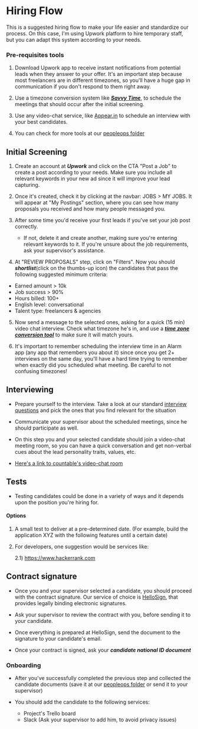 # Hiring Flow

This is a suggested hiring flow to make your life easier and standardize our process. On this case, I'm using Upwork platform to hire temporary staff, but you can adapt this system according to your needs.

### Pre-requisites tools

1) Download Upwork app to receive instant notifications from potential leads when they answer to your offer. It's an important step because most freelancers are in different timezones, so you'll have a huge gap in communication if you don't respond to them right away.

2) Use a timezone conversion system like [***Savvy Time***](https://savvytime.com/converter/pdt-to-ist), to schedule the meetings that should occur after the initial screening.

3) Use any video-chat service, like [Appear.in](http://appear.in/countable) to schedule an interview with your best candidates.

4) You can check for more tools at our [peopleops folder](https://drive.google.com/drive/folders/1HY7LPI_h5F5WxaTW5v-1_DMUXcJIjjh1)

## Initial Screening

1) Create an account at ***Upwork*** and click on the CTA "Post a Job" to create a post according to your needs. Make sure you include all relevant keywords in your new ad since it will improve your lead capturing.

2) Once it's created, check it by clicking at the navbar: JOBS > MY JOBS. It will appear at "My Postings" section, where you can see how many proposals you received and how many people messaged you.

3) After some time you'd receive your first leads if you've set your job post correctly.
     - If not, delete it and create another, making sure you're entering relevant keywords to it. If you're unsure about the job requirements, ask your supervisor's assistance.

4) At "REVIEW PROPOSALS" step, click on "Filters". Now you should ***shortlist***(click on the thumbs-up icon) the candidates that pass the following suggested minimum criteria:
 - Earned amount > 10k
 - Job success > 90%
 - Hours billed: 100+
- English level: conversational
- Talent type: freelancers & agencies

5) Now send a message to the selected ones, asking for a quick (15 min) video chat interview. Check what timezone he's in, and use a [***time zone conversion tool***](https://savvytime.com/converter/pdt-to-ist) to make sure it will match yours.

6) It's important to remember scheduling the interview time in an Alarm app (any app that remembers you about it) since once you get 2+ interviews on the same day, you'll have a hard time trying to remember when exactly did you scheduled what meeting.  Be careful to not confusing timezones!

## Interviewing

- Prepare yourself to the interview. Take a look at our standard [interview questions](https://docs.google.com/document/d/130KCrw5WGYTGgJYKBVec3iEXxKkNoEkm1urHzEWznMo/edit#heading=h.7h8atrac1axk) and pick the ones that you find relevant for the situation

- Communicate your supervisor about the scheduled meetings, since he should participate as well.

- On this step you and your selected candidate should join a video-chat meeting room, so you can have a quick conversation and get non-verbal cues about the lead personality traits, values, etc.

 - [Here's a link to countable's video-chat room](http://appear.in/countable)



## Tests

- Testing candidates could be done in a variety of ways and it depends upon the position you're hiring for.

#### Options
1) A small test to deliver at a pre-determined date. (For example, build the application XYZ with the following features until a certain date)

2) For developers, one suggestion would be services like:

    2.1) https://www.hackerrank.com


## Contract signature

- Once you and your supervisor selected a candidate, you should proceed with the contract signature. Our service of choice is [HelloSign](https://hellosign.com), that provides legally binding electronic signatures.

- Ask your supervisor to review the contract with you, before sending it to your candidate.

- Once everything is prepared at HelloSign, send the document to the signature to your candidate's email.

- Once your contract is signed, ask your ***candidate national ID document***

### Onboarding

- After you've successfully completed the previous step and collected the candidate documents (save it at our [peopleops folder](https://drive.google.com/drive/folders/1HY7LPI_h5F5WxaTW5v-1_DMUXcJIjjh1) or send it to your supervisor)

- You should add the candidate to the following services:
    - Project's Trello board
    - Slack (Ask your supervisor to add him, to avoid privacy issues)

